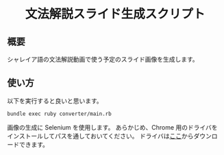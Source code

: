 <div align="center">
<h1>文法解説スライド生成スクリプト</h1>
</div>


## 概要
シャレイア語の文法解説動画で使う予定のスライド画像を生成します。

## 使い方
以下を実行すると良いと思います。
```
bundle exec ruby converter/main.rb
```

画像の生成に Selenium を使用します。
あらかじめ、Chrome 用のドライバをインストールしてパスを通しておいてください。
ドライバは[ここ](http://chromedriver.storage.googleapis.com/index.html)からダウンロードできます。